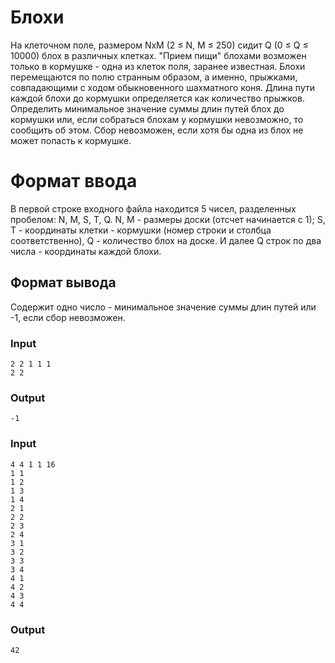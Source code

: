 # Блохи

На клеточном поле, размером NxM (2 ≤ N, M ≤ 250) сидит Q (0 ≤ Q ≤ 10000) блох в различных клетках. "Прием пищи" блохами возможен только в кормушке - одна из клеток поля, заранее известная. 
Блохи перемещаются по полю странным образом, а именно, прыжками, совпадающими с ходом обыкновенного шахматного коня. Длина пути каждой блохи до кормушки определяется как количество прыжков. 
Определить минимальное значение суммы длин путей блох до кормушки или, если собраться блохам у кормушки невозможно, то сообщить об этом. Сбор невозможен, если хотя бы одна из блох не может попасть к кормушке.

# Формат ввода
В первой строке входного файла находится 5 чисел, разделенных пробелом: N, M, S, T, Q. N, M - размеры доски (отсчет начинается с 1); S, T - координаты клетки - кормушки (номер строки и столбца соответственно), Q - количество блох на доске. 
И далее Q строк по два числа - координаты каждой блохи.

## Формат вывода
Содержит одно число - минимальное значение суммы длин путей или -1, если сбор невозможен.

### Input
```text
2 2 1 1 1
2 2
```

### Output
```text
-1
```

### Input
```text
4 4 1 1 16
1 1
1 2
1 3
1 4
2 1
2 2
2 3
2 4
3 1
3 2
3 3
3 4
4 1
4 2
4 3
4 4
```

### Output
```text
42
```